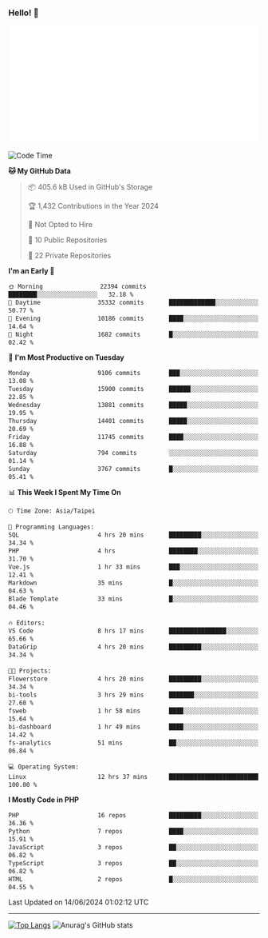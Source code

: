 ### Hello! 👋

![Metrics](/metrics.classic.svg)

<!--START_SECTION:waka-->
![Code Time](http://img.shields.io/badge/Code%20Time-1%2C514%20hrs%2048%20mins-blue)

**🐱 My GitHub Data** 

> 📦 405.6 kB Used in GitHub's Storage 
 > 
> 🏆 1,432 Contributions in the Year 2024
 > 
> 🚫 Not Opted to Hire
 > 
> 📜 10 Public Repositories 
 > 
> 🔑 22 Private Repositories 
 > 
**I'm an Early 🐤** 

```text
🌞 Morning                22394 commits       ████████░░░░░░░░░░░░░░░░░   32.18 % 
🌆 Daytime                35332 commits       █████████████░░░░░░░░░░░░   50.77 % 
🌃 Evening                10186 commits       ████░░░░░░░░░░░░░░░░░░░░░   14.64 % 
🌙 Night                  1682 commits        █░░░░░░░░░░░░░░░░░░░░░░░░   02.42 % 
```
📅 **I'm Most Productive on Tuesday** 

```text
Monday                   9106 commits        ███░░░░░░░░░░░░░░░░░░░░░░   13.08 % 
Tuesday                  15900 commits       ██████░░░░░░░░░░░░░░░░░░░   22.85 % 
Wednesday                13881 commits       █████░░░░░░░░░░░░░░░░░░░░   19.95 % 
Thursday                 14401 commits       █████░░░░░░░░░░░░░░░░░░░░   20.69 % 
Friday                   11745 commits       ████░░░░░░░░░░░░░░░░░░░░░   16.88 % 
Saturday                 794 commits         ░░░░░░░░░░░░░░░░░░░░░░░░░   01.14 % 
Sunday                   3767 commits        █░░░░░░░░░░░░░░░░░░░░░░░░   05.41 % 
```


📊 **This Week I Spent My Time On** 

```text
🕑︎ Time Zone: Asia/Taipei

💬 Programming Languages: 
SQL                      4 hrs 20 mins       █████████░░░░░░░░░░░░░░░░   34.34 % 
PHP                      4 hrs               ████████░░░░░░░░░░░░░░░░░   31.70 % 
Vue.js                   1 hr 33 mins        ███░░░░░░░░░░░░░░░░░░░░░░   12.41 % 
Markdown                 35 mins             █░░░░░░░░░░░░░░░░░░░░░░░░   04.63 % 
Blade Template           33 mins             █░░░░░░░░░░░░░░░░░░░░░░░░   04.46 % 

🔥 Editors: 
VS Code                  8 hrs 17 mins       ████████████████░░░░░░░░░   65.66 % 
DataGrip                 4 hrs 20 mins       █████████░░░░░░░░░░░░░░░░   34.34 % 

🐱‍💻 Projects: 
Flowerstore              4 hrs 20 mins       █████████░░░░░░░░░░░░░░░░   34.34 % 
bi-tools                 3 hrs 29 mins       ███████░░░░░░░░░░░░░░░░░░   27.68 % 
fsweb                    1 hr 58 mins        ████░░░░░░░░░░░░░░░░░░░░░   15.64 % 
bi-dashboard             1 hr 49 mins        ████░░░░░░░░░░░░░░░░░░░░░   14.42 % 
fs-analytics             51 mins             ██░░░░░░░░░░░░░░░░░░░░░░░   06.84 % 

💻 Operating System: 
Linux                    12 hrs 37 mins      █████████████████████████   100.00 % 
```

**I Mostly Code in PHP** 

```text
PHP                      16 repos            █████████░░░░░░░░░░░░░░░░   36.36 % 
Python                   7 repos             ████░░░░░░░░░░░░░░░░░░░░░   15.91 % 
JavaScript               3 repos             ██░░░░░░░░░░░░░░░░░░░░░░░   06.82 % 
TypeScript               3 repos             ██░░░░░░░░░░░░░░░░░░░░░░░   06.82 % 
HTML                     2 repos             █░░░░░░░░░░░░░░░░░░░░░░░░   04.55 % 
```




 Last Updated on 14/06/2024 01:02:12 UTC
<!--END_SECTION:waka-->

<hr>

<span style="display:inline-block">[![Top Langs](https://github-readme-stats.vercel.app/api/top-langs/?username=maureendadap&layout=compact&theme=transparent)](https://github.com/anuraghazra/github-readme-stats)</span>
<span style="display:inline-block">![Anurag's GitHub stats](https://github-readme-stats.vercel.app/api?username=maureendadap&show_icons=true&theme=transparent&count_private=true)</span>

<!--
**MaureenDadap/maureendadap** is a ✨ _special_ ✨ repository because its `README.md` (this file) appears on your GitHub profile.

Here are some ideas to get you started:

- 🔭 I’m currently working on ...
- 🌱 I’m currently learning ...
- 👯 I’m looking to collaborate on ...
- 🤔 I’m looking for help with ...
- 💬 Ask me about ...
- 📫 How to reach me: ...
- 😄 Pronouns: ...
- ⚡ Fun fact: ...
-->
